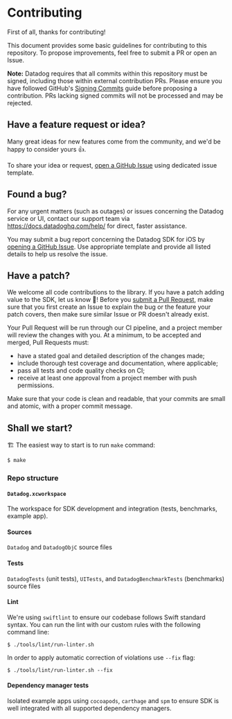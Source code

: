 # Contributing

First of all, thanks for contributing!

This document provides some basic guidelines for contributing to this repository.
To propose improvements, feel free to submit a PR or open an Issue.

**Note:** Datadog requires that all commits within this repository must be signed, including those within external contribution PRs. Please ensure you have followed GitHub's [Signing Commits](https://docs.github.com/en/authentication/managing-commit-signature-verification/signing-commits) guide before proposing a contribution. PRs lacking signed commits will not be processed and may be rejected.

## Have a feature request or idea?

Many great ideas for new features come from the community, and we'd be happy to consider yours 👍.

To share your idea or request, [open a GitHub Issue](https://github.com/DataDog/dd-sdk-ios/issues/new/choose) using dedicated issue template.

## Found a bug?

For any urgent matters (such as outages) or issues concerning the Datadog service or UI, contact our support team via https://docs.datadoghq.com/help/ for direct, faster assistance.

You may submit a bug report concerning the Datadog SDK for iOS by [opening a GitHub Issue](https://github.com/DataDog/dd-sdk-ios/issues/new/choose). Use appropriate template and provide all listed details to help us resolve the issue.

## Have a patch?

We welcome all code contributions to the library. If you have a patch adding value to the SDK, let us know 💪! Before you [submit a Pull Request](https://github.com/DataDog/dd-sdk-ios/pull/new/master), make sure that you first create an Issue to explain the bug or the feature your patch covers, then make sure similar Issue or PR doesn't already exist.

Your Pull Request will be run through our CI pipeline, and a project member will review the changes with you. At a minimum, to be accepted and merged, Pull Requests must:

- have a stated goal and detailed description of the changes made;
- include thorough test coverage and documentation, where applicable;
- pass all tests and code quality checks on CI;
- receive at least one approval from a project member with push permissions.

Make sure that your code is clean and readable, that your commits are small and atomic, with a proper commit message.

## Shall we start?

🏗 The easiest way to start is to run `make` command:

```bash
$ make
```

### Repo structure

#### `Datadog.xcworkspace`

The workspace for SDK development and integration (tests, benchmarks, example app).

#### Sources

`Datadog` and `DatadogObjC` source files

#### Tests

`DatadogTests` (unit tests), `UITests`, and `DatadogBenchmarkTests` (benchmarks) source files

#### Lint

We're using `swiftlint` to ensure our codebase follows Swift standard syntax. You can run the lint with our custom rules with the following command line:

```shell
$ ./tools/lint/run-linter.sh
```

In order to apply automatic correction of violations use `--fix` flag:

```shell
$ ./tools/lint/run-linter.sh --fix
```

#### Dependency manager tests

Isolated example apps using `cocoapods`, `carthage` and `spm` to ensure SDK is well integrated with all supported dependency managers.
